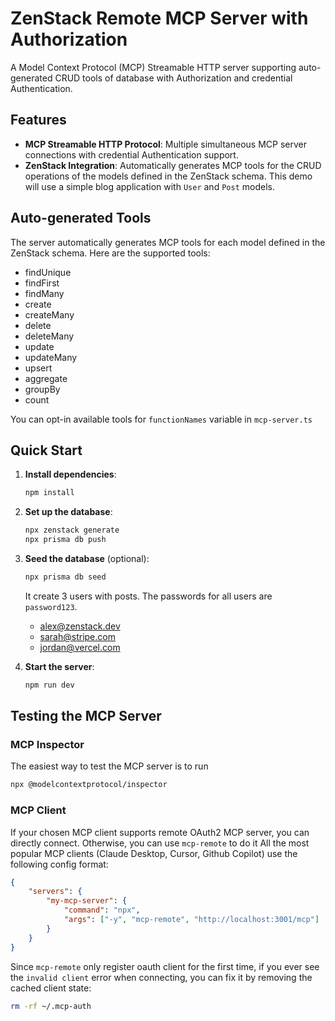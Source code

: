 # ZenStack Remote MCP Server with Authorization

A Model Context Protocol (MCP) Streamable HTTP server supporting auto-generated CRUD tools of database with Authorization and credential Authentication.

## Features

-   **MCP Streamable HTTP Protocol**: Multiple simultaneous MCP server connections with credential Authentication support.
-   **ZenStack Integration**: Automatically generates MCP tools for the CRUD operations of the models defined in the ZenStack schema. This demo will use a simple blog application with `User` and `Post` models.

## Auto-generated Tools

The server automatically generates MCP tools for each model defined in the ZenStack schema. Here are the supported tools:

-   findUnique
-   findFirst
-   findMany
-   create
-   createMany
-   delete
-   deleteMany
-   update
-   updateMany
-   upsert
-   aggregate
-   groupBy
-   count

You can opt-in available tools for `functionNames` variable in `mcp-server.ts`

## Quick Start

1. **Install dependencies**:

    ```bash
    npm install
    ```

2. **Set up the database**:

    ```bash
    npx zenstack generate
    npx prisma db push
    ```

3. **Seed the database** (optional):

    ```bash
    npx prisma db seed
    ```

    It create 3 users with posts. The passwords for all users are `password123`.

    - alex@zenstack.dev
    - sarah@stripe.com
    - jordan@vercel.com

4. **Start the server**:

    ```bash
    npm run dev
    ```

## Testing the MCP Server

### MCP Inspector

The easiest way to test the MCP server is to run

```bash
npx @modelcontextprotocol/inspector
```

### MCP Client

If your chosen MCP client supports remote OAuth2 MCP server, you can directly connect. Otherwise, you can use `mcp-remote` to do it
All the most popular MCP clients (Claude Desktop, Cursor, Github Copilot) use the following config format:

```json
{
    "servers": {
        "my-mcp-server": {
            "command": "npx",
            "args": ["-y", "mcp-remote", "http://localhost:3001/mcp"]
        }
    }
}
```

Since `mcp-remote` only register oauth client for the first time, if you ever see the `invalid client` error when connecting, you can fix it by removing the cached client state:

```bash
rm -rf ~/.mcp-auth
```
